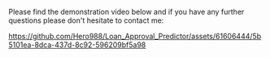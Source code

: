Please find the demonstration video below and if you have any further questions please don't hesitate to contact me:

https://github.com/Hero988/Loan_Approval_Predictor/assets/61606444/5b5101ea-8dca-437d-8c92-596209bf5a98
